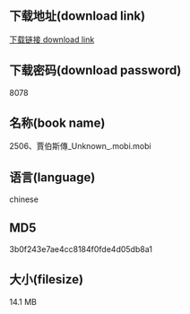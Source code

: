 ## 下载地址(download link)
[下载链接 download link](https://voluble-croquembouche-d321dc.netlify.app/?s=2506%E3%80%81%E8%B3%88%E4%BC%AF%E6%96%AF%E5%82%B3_Unknown_.mobi)

## 下载密码(download password)
8078

## 名称(book name)
2506、賈伯斯傳_Unknown_.mobi.mobi

## 语言(language)
chinese

## MD5
3b0f243e7ae4cc8184f0fde4d05db8a1

## 大小(filesize)
14.1 MB

